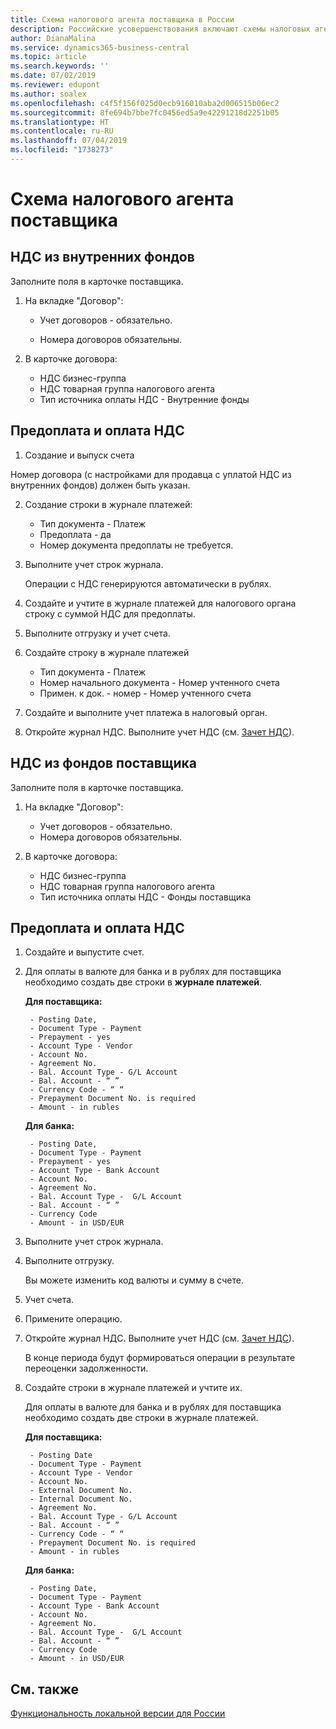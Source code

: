 ```yaml
---
title: Схема налогового агента поставщика в России
description: Российские усовершенствования включают схемы налоговых агентов поставщиков.
author: DianaMalina
ms.service: dynamics365-business-central
ms.topic: article
ms.search.keywords: ''
ms.date: 07/02/2019
ms.reviewer: edupont
ms.author: soalex
ms.openlocfilehash: c4f5f156f025d0ecb916010aba2d006515b06ec2
ms.sourcegitcommit: 8fe694b7bbe7fc0456ed5a9e42291218d2251b05
ms.translationtype: HT
ms.contentlocale: ru-RU
ms.lasthandoff: 07/04/2019
ms.locfileid: "1738273"
---
```

# <a name="vendor-tax-agent-scheme"></a>Схема налогового агента поставщика

## <a name="vat-from-internal-funds"></a>НДС из внутренних фондов

Заполните поля в карточке поставщика.

1. На вкладке "Договор": 

    - Учет договоров - обязательно.

    - Номера договоров обязательны.

2. В карточке договора:

    - НДС бизнес-группа 
    - НДС товарная группа налогового агента
    - Тип источника оплаты НДС - Внутренние фонды

## <a name="prepayment-and-payment-vat"></a>Предоплата и оплата НДС

1. Создание и выпуск счета

Номер договора (с настройками для продавца с уплатой НДС из внутренних фондов) должен быть указан.

2. Создание строки в журнале платежей:

    - Тип документа - Платеж
    - Предоплата - да
    - Номер документа предоплаты не требуется.

3. Выполните учет строк журнала.

    Операции с НДС генерируются автоматически в рублях.

4. Создайте и учтите в журнале платежей для налогового органа строку с суммой НДС для предоплаты.

5. Выполните отгрузку и учет счета.

6. Создайте строку в журнале платежей

    - Тип документа - Платеж
    - Номер начального документа - Номер учтенного счета
    - Примен. к док. - номер - Номер учтенного счета

7. Создайте и выполните учет платежа в налоговый орган.
8. Откройте журнал НДС. Выполните учет НДС (см. [Зачет НДС](Settlement-VAT.md)).

## <a name="vat-from-vendor-funds"></a>НДС из фондов поставщика

Заполните поля в карточке поставщика.

1. На вкладке "Договор": 

    - Учет договоров - обязательно.
    - Номера договоров обязательны.

2. В карточке договора:

    - НДС бизнес-группа 
    - НДС товарная группа налогового агента
    - Тип источника оплаты НДС - Фонды поставщика

## <a name="prepayment-and-payment-vat"></a>Предоплата и оплата НДС

1. Создайте и выпустите счет.

2. Для оплаты в валюте для банка и в рублях для поставщика необходимо создать две строки в **журнале платежей**.

    **Для поставщика:**

        - Posting Date,
        - Document Type - Payment
        - Prepayment - yes
        - Account Type - Vendor
        - Account No.
        - Agreement No.
        - Bal. Account Type - G/L Account
        - Bal. Account - “ ”
        - Currency Code - “ “
        - Prepayment Document No. is required
        - Amount - in rubles

    **Для банка:**

        - Posting Date,
        - Document Type - Payment
        - Prepayment - yes
        - Account Type - Bank Account
        - Account No.
        - Agreement No.
        - Bal. Account Type -  G/L Account
        - Bal. Account - “ ”
        - Currency Code 
        - Amount - in USD/EUR

3. Выполните учет строк журнала.
4. Выполните отгрузку.

    Вы можете изменить код валюты и сумму в счете.

5. Учет счета.

6. Примените операцию.

7. Откройте журнал НДС. Выполните учет НДС (см. [Зачет НДС](Settlement-VAT.md)).

    В конце периода будут формироваться операции в результате переоценки задолженности.

8. Создайте строки в журнале платежей и учтите их.

    Для оплаты в валюте для банка и в рублях для поставщика необходимо создать две строки в журнале платежей.

    **Для поставщика:**

        - Posting Date
        - Document Type - Payment
        - Account Type - Vendor
        - Account No.
        - External Document No.
        - Internal Document No.
        - Agreement No.
        - Bal. Account Type - G/L Account
        - Bal. Account - “ ”
        - Currency Code - “ “
        - Prepayment Document No. is required
        - Amount - in rubles

    **Для банка:**

        - Posting Date,
        - Document Type - Payment
        - Account Type - Bank Account
        - Account No.
        - Agreement No.
        - Bal. Account Type -  G/L Account
        - Bal. Account - “ ”
        - Currency Code 
        - Amount - in USD/EUR

## <a name="see-also"></a>См. также

[Функциональность локальной версии для России](russia-local-functionality.md)  

